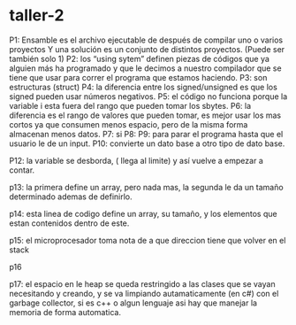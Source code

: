 # taller-2


P1: Ensamble es el archivo ejecutable de después de compilar uno o varios proyectos
Y una solución es un conjunto de distintos proyectos. (Puede ser también solo 1)
P2: los “using sytem” definen piezas de códigos que ya alguien más ha programado y que le decimos a nuestro compilador que se tiene que usar para correr el programa que estamos haciendo. 
P3: son estructuras (struct)
P4: la diferencia entre los signed/unsigned es que los signed pueden usar números negativos.
P5: el código no funciona porque la variable i esta fuera del rango que pueden tomar los sbytes.
P6: la diferencia es el rango de valores que pueden tomar, es mejor usar los mas cortos ya que consumen menos espacio, pero de la misma forma almacenan menos datos.
P7: si
P8:
P9: para parar el programa hasta que el usuario le de un input.
P10: convierte un dato base a otro tipo de dato base.

P12: la variable se desborda, ( llega al limite) y así vuelve a empezar a contar. 

p13: la primera define un array, pero nada mas, la segunda le da un tamaño determinado ademas de definirlo.

p14: esta linea de codigo define un array, su tamaño, y los elementos que estan contenidos dentro de este.

p15: el microprocesador toma nota de a que direccion tiene que volver en el stack

p16

p17: el espacio en le heap se queda restringido a las clases que se vayan necesitando y creando, y se va limpiando autamaticamente (en c#) con el garbage collector, si es c++ o algun lenguaje asi hay que manejar la memoria de forma automatica. 
